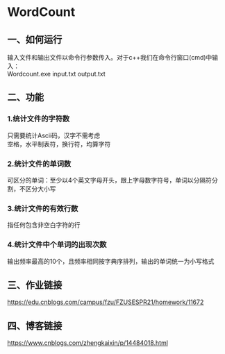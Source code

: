 # WordCount
## 一、如何运行  
输入文件和输出文件以命令行参数传入。对于c++我们在命令行窗口(cmd)中输入：  
Wordcount.exe input.txt output.txt
## 二、功能
### 1.统计文件的字符数
只需要统计Ascii码，汉字不需考虑  
空格，水平制表符，换行符，均算字符
### 2.统计文件的单词数
可区分的单词：至少以4个英文字母开头，跟上字母数字符号，单词以分隔符分割，不区分大小写
### 3.统计文件的有效行数
指任何包含非空白字符的行
### 4.统计文件中个单词的出现次数
输出频率最高的10个，且频率相同按字典序排列，输出的单词统一为小写格式
## 三、作业链接
https://edu.cnblogs.com/campus/fzu/FZUSESPR21/homework/11672
## 四、博客链接
https://www.cnblogs.com/zhengkaixin/p/14484018.html
